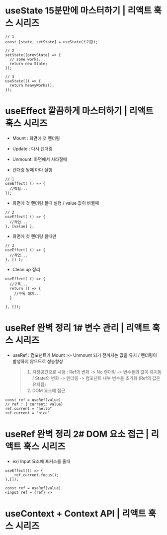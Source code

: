 # useState 15분만에 마스터하기 | 리액트 훅스 시리즈
```
// 1
const [state, setState] = useState(초기값);

// 2
setState((prevState) => {
  // some works...
  return new State;
});

// 3
useState(() => {
  return heavyWorks();
});
```

# useEffect 깔끔하게 마스터하기 | 리액트 훅스 시리즈
- Mount : 화면에 첫 렌더링
- Update : 다시 렌더링
- Unmount: 화면에서 사라질때

- 렌더링 될때 마다 실행
```
// 1
useEffect( () => {
  //작업... 
});
```

- 화면에 첫 렌더링 될때 실행 / value 값이 바뀔때
```
// 2
useEffect( () => {
  //작업...
}, [value] );
```

- 화면에 첫 렌더링 될때만 
```
// 3
useEffect( () => {
  //작업...
}, [] );
```


- Clean up 정리
```
useEffect( () => {
  //구독...
  return () => {
    //구독 해지...
  }

}, []);
```

# useRef 완벽 정리 1# 변수 관리 | 리액트 훅스 시리즈
- useRef : 컴포넌트가 Mount >> Unmount 되기 전까지는 값을 유지 / 렌더링이 발생하지 않으므로 성능향상
  > 1. 저장공간으로 사용 : Ref의 변화 -> No 렌더링 -> 변수들의 값이 유지됨 / State의 변화 -> 렌더링 -> 컴포넌트 내부 변수들 초기화 (Ref의 값은 유지됨)
  > 2. DOM 요소에 접근
```
const ref = useRef(value)
// ref : { current: value}
ref.current = "hello"
ref.current = "nice"
```
# useRef 완벽 정리 2# DOM 요소 접근 | 리액트 훅스 시리즈
- ex) Input 요소에 포커스를 줄때
```
useEffect(() => {
    ref.current.focus();
},[]);

const ref = useRef(value)
<input ref = {ref} />
```

# useContext + Context API | 리액트 훅스 시리즈

